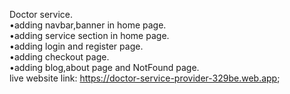  Doctor service. <br/>
•adding navbar,banner in home page. <br/>
•adding service section in home page. <br/>
•adding login and register page.<br/>
•adding checkout page. <br/>
•adding blog,about page and NotFound page. <br/>
 live website link: https://doctor-service-provider-329be.web.app;
